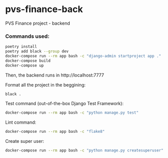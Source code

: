 # pvs-finance-back
PVS Finance project - backend

### Commands used:
```bash
poetry install
poetry add black --group dev
docker-compose run --rm app bash -c "django-admin startproject app ."
docker-compose build
docker-compose up
```

Then, the backend runs in http://localhost:7777

Format all the project in the beggining:
```bash
black .
```

Test command (out-of-the-box Django Test Framework):
```bash
docker-compose run --rm app bash -c "python manage.py test"
```

Lint command:
```bash
docker-compose run --rm app bash -c "flake8"
```

Create super user:
```bash
docker-compose run --rm app bash -c "python manage.py createsuperuser"
````
